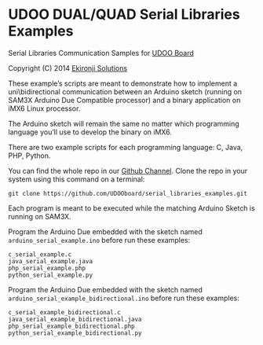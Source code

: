UDOO DUAL/QUAD Serial Libraries Examples
==========


Serial Libraries Communication Samples for [UDOO Board](http://www.udoo.org)

Copyright (C) 2014 <a href="mailto:ekironjisolutions@gmail.com">Ekironji Solutions</a>

These example’s scripts are meant to demonstrate how to implement a uni\bidirectional communication between an Arduino sketch (running on SAM3X Arduino Due Compatible processor) and a binary application on iMX6 Linux processor.

The Arduino sketch will remain the same no matter which programming language you’ll use to develop the binary on iMX6.

There are two example scripts for each programming language: C, Java, PHP, Python.

You can find the whole repo in our [Github Channel](https://github.com/UDOOboard/serial_libraries_examples).
Clone the repo in your system using this command on a terminal:

    git clone https://github.com/UDOOboard/serial_libraries_examples.git

Each program is meant to be executed while the matching Arduino Sketch is running on SAM3X.

Program the Arduino Due embedded with the sketch named `arduino_serial_example.ino` before run these examples:

    c_serial_example.c
    java_serial_example.java
    php_serial_example.php
    python_serial_example.py


Program the Arduino Due embedded with the sketch named `arduino_serial_example_bidirectional.ino` before run these examples:

    c_serial_example_bidirectional.c
    java_serial_example_bidirectional.java
    php_serial_example_bidirectional.php
    python_serial_example_bidirectional.py
